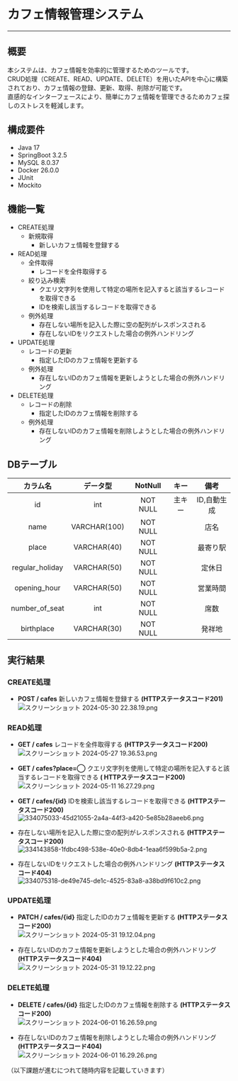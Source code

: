 # カフェ情報管理システム

***

## 概要

本システムは、カフェ情報を効率的に管理するためのツールです。  
CRUD処理（CREATE、READ、UPDATE、DELETE）を用いたAPIを中心に構築されており、カフェ情報の登録、更新、取得、削除が可能です。  
直感的なインターフェースにより、簡単にカフェ情報を管理できるためカフェ探しのストレスを軽減します。

## 構成要件

* Java 17
* SpringBoot 3.2.5
* MySQL 8.0.37
* Docker 26.0.0
* JUnit
* Mockito

## 機能一覧

- CREATE処理
    - 新規取得
        - 新しいカフェ情報を登録する
- READ処理
    - 全件取得
        - レコードを全件取得する
    - 絞り込み検索
        - クエリ文字列を使用して特定の場所を記入すると該当するレコードを取得できる
        - IDを検索し該当するレコードを取得できる
    - 例外処理
        - 存在しない場所を記入した際に空の配列がレスポンスされる
        - 存在しないIDをリクエストした場合の例外ハンドリング
- UPDATE処理
    - レコードの更新
        - 指定したIDのカフェ情報を更新する
    - 例外処理
        - 存在しないIDのカフェ情報を更新しようとした場合の例外ハンドリング
- DELETE処理
    - レコードの削除
        - 指定したIDのカフェ情報を削除する
    - 例外処理
        - 存在しないIDのカフェ情報を削除しようとした場合の例外ハンドリング

## DBテーブル

|    **カラム名**     |   **データ型**   | **NotNull** | **キー** | **備考**  |
|:---------------:|:------------:|:-----------:|:------:|:-------:|
|       id        |     int      |  NOT NULL   |  主キー   | ID,自動生成 |
|      name       | VARCHAR(100) |  NOT NULL   |        |   店名    |
|      place      | VARCHAR(40)  |  NOT NULL   |        |  最寄り駅   |
| regular_holiday | VARCHAR(50)  |  NOT NULL   |        |   定休日   |
|  opening_hour   | VARCHAR(50)  |  NOT NULL   |        |  営業時間   |
| number_of_seat  |     int      |  NOT NULL   |        |   席数    |
|   birthplace    | VARCHAR(30)  |  NOT NULL   |        |   発祥地   |

## 実行結果

### CREATE処理

- **POST / cafes** 新しいカフェ情報を登録する **(HTTPステータスコード201)**  
  ![スクリーンショット 2024-05-30 22.38.19.png](https://github.com/Reiji-Shiode/Cafeinfo-Finalassigment/assets/166202078/e8263e24-46b7-4061-9029-9cdd64e6f5f5)

### READ処理

- **GET / cafes** レコードを全件取得する **(HTTPステータスコード200)**  
  ![スクリーンショット 2024-05-27 19.36.53.png](https://github.com/Reiji-Shiode/Cafeinfo-Finalassigment/assets/166202078/329b888f-1f92-4b99-b082-9fe2d1b7db59)

- **GET / cafes?place=◯** クエリ文字列を使用して特定の場所を記入すると該当するレコードを取得できる **(
  HTTPステータスコード200)**  
  ![スクリーンショット 2024-05-11 16.27.29.png](https://github.com/Reiji-Shiode/Cafeinfo-Finalassigment/assets/166202078/5b547012-72c7-4303-8019-bf5a4d547185)

- **GET / cafes/{id}** IDを検索し該当するレコードを取得できる **(HTTPステータスコード200)**  
  ![334075033-45d21055-2a4a-44f3-a420-5e85b28aeeb6.png](https://github.com/Reiji-Shiode/Cafeinfo-Finalassigment/assets/166202078/e67f7e67-4713-4abf-9ce1-79b142b90ec7)

- 存在しない場所を記入した際に空の配列がレスポンスされる **(HTTPステータスコード200)**  
  ![334143858-1fdbc498-538e-40e0-8db4-1eaa6f599b5a-2.png](https://github.com/Reiji-Shiode/Cafeinfo-Finalassigment/assets/166202078/de8ae5de-0df4-43ec-9d5c-4d1529eb68bf)

- 存在しないIDをリクエストした場合の例外ハンドリング **(HTTPステータスコード404)**  
  ![334075318-de49e745-de1c-4525-83a8-a38bd9f610c2.png](https://github.com/Reiji-Shiode/Cafeinfo-Finalassigment/assets/166202078/675889bc-d16c-4b9a-847c-529c927c1e3a)

### UPDATE処理

- **PATCH / cafes/{id}** 指定したIDのカフェ情報を更新する **(HTTPステータスコード200)**  
  ![スクリーンショット 2024-05-31 19.12.04.png](https://github.com/Reiji-Shiode/Cafeinfo-Finalassigment/assets/166202078/c346ca5f-3001-4830-b1ba-9f5da3550fbf)

- 存在しないIDのカフェ情報を更新しようとした場合の例外ハンドリング **(HTTPステータスコード404)**  
  ![スクリーンショット 2024-05-31 19.12.22.png](https://github.com/Reiji-Shiode/Cafeinfo-Finalassigment/assets/166202078/197bfa3e-5f6e-4e34-a3b0-5f0b3b89925b)

### DELETE処理

- **DELETE / cafes/{id}** 指定したIDのカフェ情報を削除する **(HTTPステータスコード200)**  
  ![スクリーンショット 2024-06-01 16.26.59.png](https://github.com/Reiji-Shiode/Cafeinfo-Finalassigment/assets/166202078/48ce1f2f-8005-4426-b7d1-002dabcc6b07)

- 存在しないIDのカフェ情報を削除しようとした場合の例外ハンドリング **(HTTPステータスコード404)**  
  ![スクリーンショット 2024-06-01 16.29.26.png](https://github.com/Reiji-Shiode/Cafeinfo-Finalassigment/assets/166202078/12988687-3dea-4c05-bb50-9afb6e3a6ff0)

（以下課題が進むにつれて随時内容を記載していきます）
